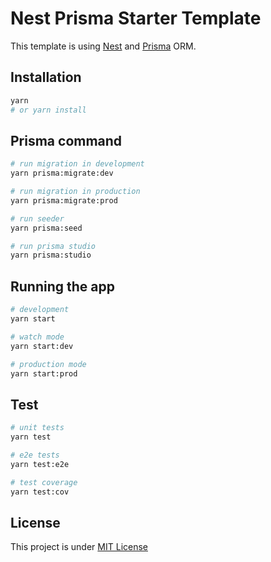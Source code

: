 # Nest Prisma Starter Template

This template is using [Nest](https://nestjs.com/) and [Prisma](https://prisma.io/) ORM.

## Installation

```bash
yarn
# or yarn install
```

## Prisma command

```bash
# run migration in development
yarn prisma:migrate:dev

# run migration in production
yarn prisma:migrate:prod

# run seeder
yarn prisma:seed

# run prisma studio
yarn prisma:studio
```

## Running the app

```bash
# development
yarn start

# watch mode
yarn start:dev

# production mode
yarn start:prod
```

## Test

```bash
# unit tests
yarn test

# e2e tests
yarn test:e2e

# test coverage
yarn test:cov
```

## License

This project is under [MIT License](LICENSE)

